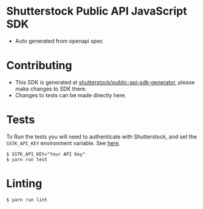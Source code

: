 # Shutterstock Public API JavaScript SDK

- Auto generated from openapi spec

# Contributing

- This SDK is generated at [shutterstock/public-api-sdk-generator](https://github.com/shutterstock/public-api-sdk-generator), please make changes to SDK there. 
- Changes to tests can be made directly here.

# Tests

To Run the tests you will need to authenticate with Shutterstock,
and set the `SSTK_API_KEY` environment variable. See [here](https://api-reference.shutterstock.com/#oauth).

```
$ SSTK_API_KEY="Your API Key"
$ yarn run test
```

# Linting

```
$ yarn run lint
```
